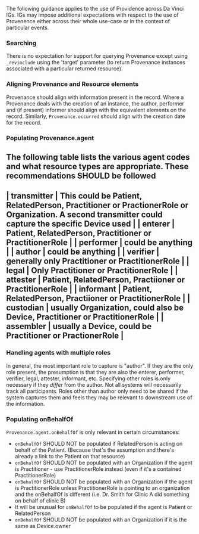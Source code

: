 The following guidance applies to the use of Providence across Da Vinci IGs.  IGs may impose additional expectations with respect to the use of Provenence either across their whole use-case or in the context of particular events.

### Searching

There is no expectation for support for querying Provenance except using `_revinclude` using the 'target' parameter (to return Provenance instances associated with a particular returned resource).

### Aligning Provenance and Resource elements

Provenance should align with information present in the record.  Where a Provenance deals with the creation of an instance, the author, performer and (if present) informer should align with the equivalent elements on the record.  Similarly, `Provenance.occurred` should align with the creation date for the record.

### Populating Provenance.agent

The following table lists the various agent codes and what resource types are appropriate.  These recommendations SHOULD be followed
------------------------
| transmitter | This could be Patient, RelatedPerson, Practitioner or PractionerRole or Organization.  A second transmitter could capture the specific Device used |
| enterer     | Patient, RelatedPerson, Practitioner or PractitionerRole |
| performer   | could be anything |
| author      | could be anything |
| verifier    | generally only Practitioner or PractitionerRole |
| legal       | Only Practitioner or PractitionerRole |
| attester    | Patient, RelatedPerson, Practiioner or PractitionerRole |
| informant   | Patient, RelatedPerson, Practiioner or PractitionerRole |
| custodian   | usually Organization, could also be Device, Practitioner or PractitionerRole |
| assembler   | usually a Device, could be Practitioner or PractionerRole |
------------------------------------------

### Handling agents with multiple roles

In general, the most important role to capture is "author".  If they are the only role present, the presumption is that they are also the enterer, performer, verifier, legal, attester, informant, etc.  Specifying other roles is only necessary if they *differ* from the author.  Not all systems will necessarily track all participants.  Roles other than author only need to be shared if the system captures them and feels they may be relevant to downstream use of the information.

### Populating onBehalfOf

`Provenance.agent.onBehalfOf` is only relevant in certain circumstances:

* `onBehalfOf` SHOULD NOT be populated if RelatedPerson is acting on behalf of the Patient.  (Because that's the assumption and there's already a link to the Patient on that resource)
* `onBehalfOf` SHOULD NOT be populated with an Organization if the agent is Practitioner - use PractitionerRole instead (even if it's a contained PractitionerRole)
* `onBehalfOf` SHOULD NOT be populated with an Organization if the agent is PractitionerRole unless PractitionerRole is pointing to an organization and the onBehalfOf is different (i.e. Dr. Smith for Clinic A did something on behalf of clinic B)
* It will be unusual for `onBehalfOf` to be populated if the agent is Patient or RelatedPerson
* `onBehalfOf` SHOULD NOT be populated with an Organization if it is the same as Device.owner